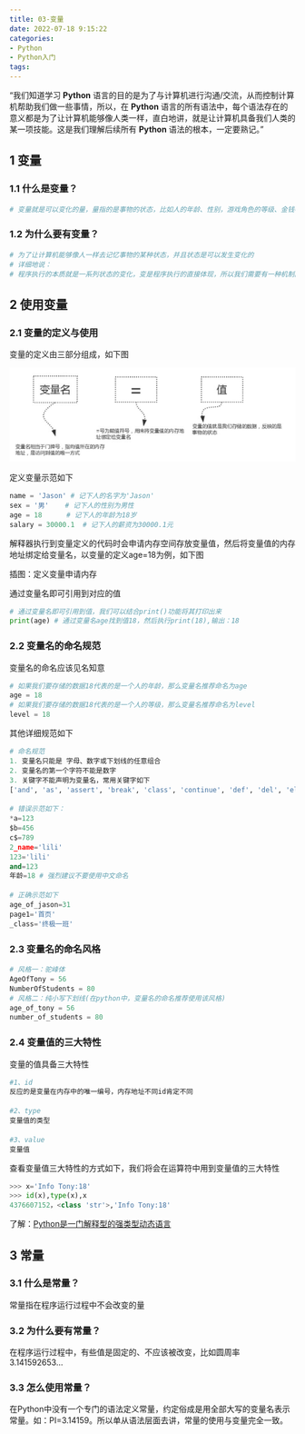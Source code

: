 ```yaml
---
title: 03-变量
date: 2022-07-18 9:15:22
categories:
- Python
- Python入门
tags:
---
```




“我们知道学习 **Python** 语言的目的是为了与计算机进行沟通/交流，从而控制计算机帮助我们做一些事情，所以，在 **Python** 语言的所有语法中，每个语法存在的意义都是为了让计算机能够像人类一样，直白地讲，就是让计算机具备我们人类的某一项技能。这是我们理解后续所有 **Python** 语法的根本，一定要熟记。”



## 1 变量

### 1.1 什么是变量？

```python
# 变量就是可以变化的量，量指的是事物的状态，比如人的年龄、性别，游戏角色的等级、金钱等等
```

### 1.2 为什么要有变量？

```python
# 为了让计算机能够像人一样去记忆事物的某种状态，并且状态是可以发生变化的
# 详细地说：
# 程序执行的本质就是一系列状态的变化，变是程序执行的直接体现，所以我们需要有一种机制能够反映或者说是保存下来程序执行时状态，以及状态的变化。
```



## 2 使用变量

### 2.1 变量的定义与使用

变量的定义由三部分组成，如下图

![image-20220718091017221](../../../img/image-20220718091017221.png)

定义变量示范如下

```python
name = 'Jason' # 记下人的名字为'Jason'
sex = '男'    # 记下人的性别为男性
age = 18      # 记下人的年龄为18岁
salary = 30000.1  # 记下人的薪资为30000.1元
```

解释器执行到变量定义的代码时会申请内存空间存放变量值，然后将变量值的内存地址绑定给变量名，以变量的定义age=18为例，如下图

插图：定义变量申请内存

通过变量名即可引用到对应的值

```python
# 通过变量名即可引用到值，我们可以结合print()功能将其打印出来
print(age) # 通过变量名age找到值18，然后执行print(18),输出：18
```

### 2.2 变量名的命名规范

变量名的命名应该见名知意

```python
# 如果我们要存储的数据18代表的是一个人的年龄，那么变量名推荐命名为age
age = 18 
# 如果我们要存储的数据18代表的是一个人的等级，那么变量名推荐命名为level
level = 18
```

其他详细规范如下

```python
# 命名规范
1. 变量名只能是 字母、数字或下划线的任意组合
2. 变量名的第一个字符不能是数字
3. 关键字不能声明为变量名，常用关键字如下
['and', 'as', 'assert', 'break', 'class', 'continue', 'def', 'del', 'elif', 'else', 'except', 'exec', 'finally', 'for', 'from','global', 'if', 'import', 'in', 'is', 'lambda', 'not', 'or', 'pass', 'print', 'raise', 'return', 'try', 'while', 'with', 'yield']

# 错误示范如下：
*a=123
$b=456
c$=789
2_name='lili'
123='lili'
and=123
年龄=18 # 强烈建议不要使用中文命名

# 正确示范如下
age_of_jason=31
page1='首页'
_class='终极一班'
```

### 2.3 变量名的命名风格

```python
# 风格一：驼峰体
AgeOfTony = 56 
NumberOfStudents = 80
# 风格二：纯小写下划线(在python中，变量名的命名推荐使用该风格)
age_of_tony = 56 
number_of_students = 80
```

### 2.4 变量值的三大特性

变量的值具备三大特性

```python
#1、id
反应的是变量在内存中的唯一编号，内存地址不同id肯定不同

#2、type
变量值的类型

#3、value
变量值
```

查看变量值三大特性的方式如下，我们将会在运算符中用到变量值的三大特性

```python
>>> x='Info Tony:18'
>>> id(x),type(x),x
4376607152，<class 'str'>,'Info Tony:18'
```

了解：[Python是一门解释型的强类型动态语言](https://zhuanlan.zhihu.com/p/113408690)



## 3 常量

### 3.1 什么是常量？

常量指在程序运行过程中不会改变的量

### 3.2 为什么要有常量？

在程序运行过程中，有些值是固定的、不应该被改变，比如圆周率 3.141592653...

### 3.3 怎么使用常量？

在Python中没有一个专门的语法定义常量，约定俗成是用全部大写的变量名表示常量。如：PI=3.14159。所以单从语法层面去讲，常量的使用与变量完全一致。

